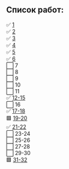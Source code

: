 ## Список работ:
:white_check_mark: [1](https://github.com/Zyablikitsme/Java_practice/tree/master/src/ru/mirea/java/practice1)    
:white_check_mark: [2](https://github.com/Zyablikitsme/Java_practice/tree/master/src/ru/mirea/java/practice2)    
:white_check_mark: [3](https://github.com/Zyablikitsme/Java_practice/tree/master/src/ru/mirea/java/practice3)    
:white_check_mark: [4](https://github.com/Zyablikitsme/Java_practice_4pr_JavaFX)    
:white_check_mark: [5](https://github.com/Zyablikitsme/Java_practice/tree/master/src/ru/mirea/java/practice5)    
:white_check_mark: [6](https://github.com/Zyablikitsme/Java_practice/tree/master/src/ru/mirea/java/practice6)    
:white_large_square: 7    
:white_large_square: 8    
:white_large_square: 9    
:white_large_square: 10    
:white_large_square: 11    
:white_check_mark: [12-15](https://github.com/Zyablikitsme/Java_practice/tree/master/src/ru/mirea/java/practice12_15)    
:white_large_square: 16    
:white_check_mark: [17-18](https://github.com/Zyablikitsme/Java_practice/tree/master/src/ru/mirea/java/practice17_18)    
:green_square: [19-20](https://github.com/Zyablikitsme/Java_practice/tree/master/src/ru/mirea/java/practice19_20)    
:white_check_mark: [21-22](https://github.com/Zyablikitsme/Java_practice/tree/master/src/ru/mirea/java/practice21_22)    
:white_large_square: 23-24    
:white_large_square: 25-26    
:white_large_square: 27-28    
⬜ 29-30    
🟩 [31-32](https://github.com/Zyablikitsme/Java_practice_31_32pr_Spring)

